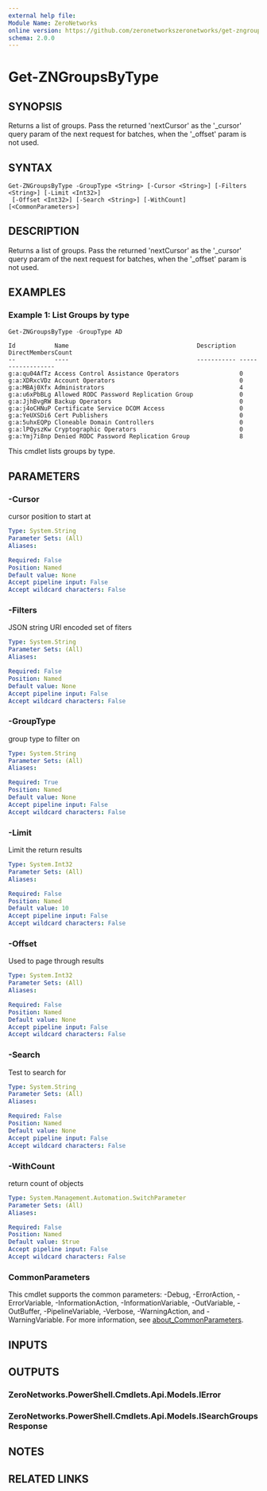 ```yaml
---
external help file:
Module Name: ZeroNetworks
online version: https://github.com/zeronetworkszeronetworks/get-zngroupsbytype
schema: 2.0.0
---
```


# Get-ZNGroupsByType

## SYNOPSIS
Returns a list of groups.
Pass the returned 'nextCursor' as the '_cursor' query param of the next request for batches, when the '_offset' param is not used.

## SYNTAX

```
Get-ZNGroupsByType -GroupType <String> [-Cursor <String>] [-Filters <String>] [-Limit <Int32>]
 [-Offset <Int32>] [-Search <String>] [-WithCount] [<CommonParameters>]
```

## DESCRIPTION
Returns a list of groups.
Pass the returned 'nextCursor' as the '_cursor' query param of the next request for batches, when the '_offset' param is not used.

## EXAMPLES

### Example 1: List Groups by type
```powershell
Get-ZNGroupsByType -GroupType AD
```

```output
Id           Name                                    Description DirectMembersCount
--           ----                                    ----------- ------------------
g:a:qu04AfTz Access Control Assistance Operators                 0
g:a:XDRxcVDz Account Operators                                   0
g:a:MBAj0Xfx Administrators                                      4
g:a:u6xPbBLg Allowed RODC Password Replication Group             0
g:a:JjhBvgRW Backup Operators                                    0
g:a:j4oCHNuP Certificate Service DCOM Access                     0
g:a:YeUXSDi6 Cert Publishers                                     0
g:a:5uhxEQPp Cloneable Domain Controllers                        0
g:a:lPQyszKw Cryptographic Operators                             0
g:a:Ymj7i8np Denied RODC Password Replication Group              8
```

This cmdlet lists groups by type.

## PARAMETERS

### -Cursor
cursor position to start at

```yaml
Type: System.String
Parameter Sets: (All)
Aliases:

Required: False
Position: Named
Default value: None
Accept pipeline input: False
Accept wildcard characters: False
```

### -Filters
JSON string URI encoded set of fiters

```yaml
Type: System.String
Parameter Sets: (All)
Aliases:

Required: False
Position: Named
Default value: None
Accept pipeline input: False
Accept wildcard characters: False
```

### -GroupType
group type to filter on

```yaml
Type: System.String
Parameter Sets: (All)
Aliases:

Required: True
Position: Named
Default value: None
Accept pipeline input: False
Accept wildcard characters: False
```

### -Limit
Limit the return results

```yaml
Type: System.Int32
Parameter Sets: (All)
Aliases:

Required: False
Position: Named
Default value: 10
Accept pipeline input: False
Accept wildcard characters: False
```

### -Offset
Used to page through results

```yaml
Type: System.Int32
Parameter Sets: (All)
Aliases:

Required: False
Position: Named
Default value: None
Accept pipeline input: False
Accept wildcard characters: False
```

### -Search
Test to search for

```yaml
Type: System.String
Parameter Sets: (All)
Aliases:

Required: False
Position: Named
Default value: None
Accept pipeline input: False
Accept wildcard characters: False
```

### -WithCount
return count of objects

```yaml
Type: System.Management.Automation.SwitchParameter
Parameter Sets: (All)
Aliases:

Required: False
Position: Named
Default value: $true
Accept pipeline input: False
Accept wildcard characters: False
```

### CommonParameters
This cmdlet supports the common parameters: -Debug, -ErrorAction, -ErrorVariable, -InformationAction, -InformationVariable, -OutVariable, -OutBuffer, -PipelineVariable, -Verbose, -WarningAction, and -WarningVariable. For more information, see [about_CommonParameters](http://go.microsoft.com/fwlink/?LinkID=113216).

## INPUTS

## OUTPUTS

### ZeroNetworks.PowerShell.Cmdlets.Api.Models.IError

### ZeroNetworks.PowerShell.Cmdlets.Api.Models.ISearchGroupsResponse

## NOTES

## RELATED LINKS


